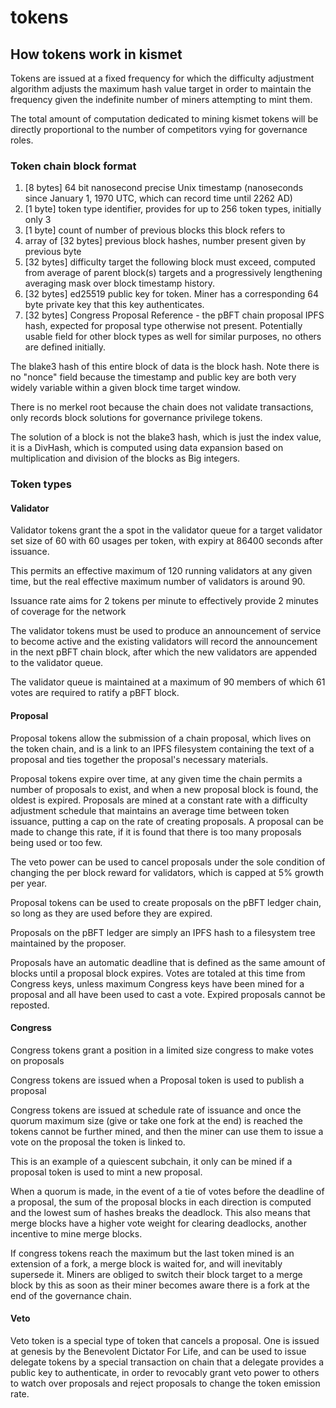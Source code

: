 # tokens

## How tokens work in kismet

Tokens are issued at a fixed frequency for which the difficulty adjustment algorithm adjusts the maximum hash value target in order to maintain the frequency given the indefinite number of miners attempting to mint them.

The total amount of computation dedicated to mining kismet tokens will be directly proportional to the number of competitors vying for governance roles.

### Token chain block format

1. [8 bytes] 64 bit nanosecond precise Unix timestamp (nanoseconds since January 1, 1970 UTC, which can record time until 2262 AD)
2. [1 byte] token type identifier, provides for up to 256 token types, initially only 3
3. [1 byte] count of number of previous blocks this block refers to
4. array of [32 bytes] previous block hashes, number present given by previous byte
5. [32 bytes] difficulty target the following block must exceed, computed from average of parent block(s) targets and a progressively lengthening averaging mask over block timestamp history.
6. [32 bytes] ed25519 public key for token. Miner has a corresponding 64 byte private key that this key authenticates.
7. [32 bytes] Congress Proposal Reference - the pBFT chain proposal IPFS hash, expected for proposal type otherwise not present. Potentially usable field for other block types as well for similar purposes, no others are defined initially.

The blake3 hash of this entire block of data is the block hash. Note there is no "nonce" field because the timestamp and public key are both very widely variable within a given block time target window.

There is no merkel root because the chain does not validate transactions, only records block solutions for governance privilege tokens.

The solution of a block is not the blake3 hash, which is just the index value, it is a DivHash, which is computed using data expansion based on multiplication and division of the blocks as Big integers.

### Token types

#### Validator

Validator tokens grant the a spot in the validator queue for a target validator set size of 60 with 60 usages per token, with expiry at 86400 seconds after issuance. 

This permits an effective maximum of 120 running validators at any given time, but the real effective maximum number of validators is around 90.

Issuance rate aims for 2 tokens per minute to effectively provide 2 minutes of coverage for the network

The validator tokens must be used to produce an announcement of service to become active and the existing validators will record the announcement in the next pBFT chain block, after which the new validators are appended to the validator queue.

The validator queue is maintained at a maximum of 90 members of which 61 votes are required to ratify a pBFT block.

#### Proposal

Proposal tokens allow the submission of a chain proposal, which lives on the token chain, and is a link to an IPFS filesystem containing the text of a proposal and ties together the proposal's necessary materials.

Proposal tokens expire over time, at any given time the chain permits a number of proposals to exist, and when a new proposal block is found, the oldest is expired. Proposals are mined at a constant rate with a difficulty adjustment schedule that maintains an average time between token issuance, putting a cap on the rate of creating proposals. A proposal can be made to change this rate, if it is found that there is too many proposals being used or too few.

The veto power can be used to cancel proposals under the sole condition of changing the per block reward for validators, which is capped at 5% growth per year.

Proposal tokens can be used to create proposals on the pBFT ledger chain, so long as they are used before they are expired.

Proposals on the pBFT ledger are simply an IPFS hash to a filesystem tree maintained by the proposer.

Proposals have an automatic deadline that is defined as the same amount of blocks until a proposal block expires. Votes are totaled at this time from Congress keys, unless maximum Congress keys have been mined for a proposal and all have been used to cast a vote. Expired proposals cannot be reposted.

#### Congress

Congress tokens grant a position in a limited size congress to make votes on proposals

Congress tokens are issued when a Proposal token is used to publish a proposal

Congress tokens are issued at schedule rate of issuance and once the quorum maximum size (give or take one fork at the end) is reached the tokens cannot be further mined, and then the miner can use them to issue a vote on the proposal the token is linked to.

This is an example of a quiescent subchain, it only can be mined if a proposal token is used to mint a new proposal. 

When a quorum is made, in the event of a tie of votes before the deadline of a proposal, the sum of the proposal blocks in each direction is computed and the lowest sum of hashes breaks the deadlock. This also means that merge blocks have a higher vote weight for clearing deadlocks, another incentive to mine merge blocks.

If congress tokens reach the maximum but the last token mined is an extension of a fork, a merge block is waited for, and will inevitably supersede it. Miners are obliged to switch their block target to a merge block by this as soon as their miner becomes aware there is a fork at the end of the governance chain.

#### Veto

Veto token is a special type of token that cancels a proposal. One is issued at genesis by the Benevolent Dictator For Life, and can be used to issue delegate tokens by a special transaction on chain that a delegate provides a public key to authenticate, in order to revocably grant veto power to others to watch over proposals and reject proposals to change the token emission rate.
